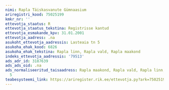 ```yaml
---
nimi: Rapla Täiskasvanute Gümnaasium
ariregistri_kood: 75025199
kmkr_nr: ''
ettevotja_staatus: R
ettevotja_staatus_tekstina: Registrisse kantud
ettevotja_esmakande_kpv: 31.01.2001
ettevotja_aadress: .na
asukoht_ettevotja_aadressis: Lasteaia tn 5
asukoha_ehak_kood: 6826
asukoha_ehak_tekstina: Rapla linn, Rapla vald, Rapla maakond
indeks_ettevotja_aadressis: '79513'
ads_adr_id: 3187639
ads_ads_oid: .na
ads_normaliseeritud_taisaadress: Rapla maakond, Rapla vald, Rapla linn, Lasteaia tn
  5
teabesysteemi_link: https://ariregister.rik.ee/ettevotja.py?ark=75025199&ref=rekvisiidid
---
```

